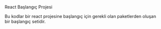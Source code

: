 React Başlangıç Projesi

Bu kodlar bir react projesine başlangıç için gerekli olan paketlerden oluşan bir başlangıç setidir.